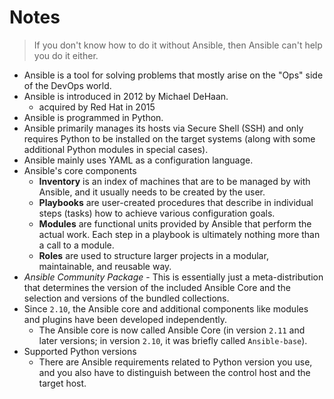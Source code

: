 # Notes

> If you don't know how to do it without Ansible, then Ansible can't help you do it either.

- Ansible is a tool for solving problems that mostly arise on the "Ops" side of the DevOps world.
- Ansible is introduced in 2012 by Michael DeHaan.
    - acquired by Red Hat in 2015
- Ansible is programmed in Python.
- Ansible primarily manages its hosts via Secure Shell (SSH) and only requires Python to be installed on the target systems (along with some additional Python modules in special cases).
- Ansible mainly uses YAML as a configuration language.
- Ansible's core components
    - **Inventory** is an index of machines that are to be managed by with Ansible, and it usually needs to be created by the user.
    - **Playbooks** are user-created procedures that describe in individual steps (tasks) how to achieve various configuration goals.
    - **Modules** are functional units provided by Ansible that perform the actual work. Each step in a playbook is ultimately nothing more than a call to a module.
    - **Roles** are used to structure larger projects in a modular, maintainable, and reusable way.
- *Ansible Community Package* - This is essentially just a meta-distribution that determines the version of the included Ansible Core and the selection and versions of the bundled collections.
- Since `2.10`, the Ansible core and additional components like modules and plugins have been developed independently.
    - The Ansible core is now called Ansible Core (in version `2.11` and later versions; in version `2.10`, it was briefly called `Ansible-base`).
- Supported Python versions
    - There are Ansible requirements related to Python version you use, and you also have to distinguish between the control host and the target host.